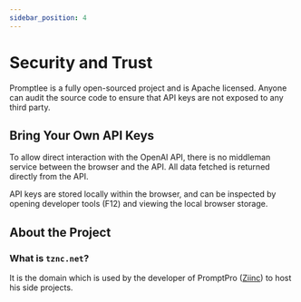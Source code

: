 ```yaml
---
sidebar_position: 4
---
```


# Security and Trust

Promptlee is a fully open-sourced project and is Apache licensed. Anyone can audit the source code to ensure that API keys are not exposed to any third party.

## Bring Your Own API Keys

To allow direct interaction with the OpenAI API, there is no middleman service between the browser and the API. All data fetched is returned directly from the API.

API keys are stored locally within the browser, and can be inspected by opening developer tools (F12) and viewing the local browser storage.

## About the Project

### What is `tznc.net`?

It is the domain which is used by the developer of PromptPro ([Ziinc](https://github.com/Ziinc)) to host his side projects.
